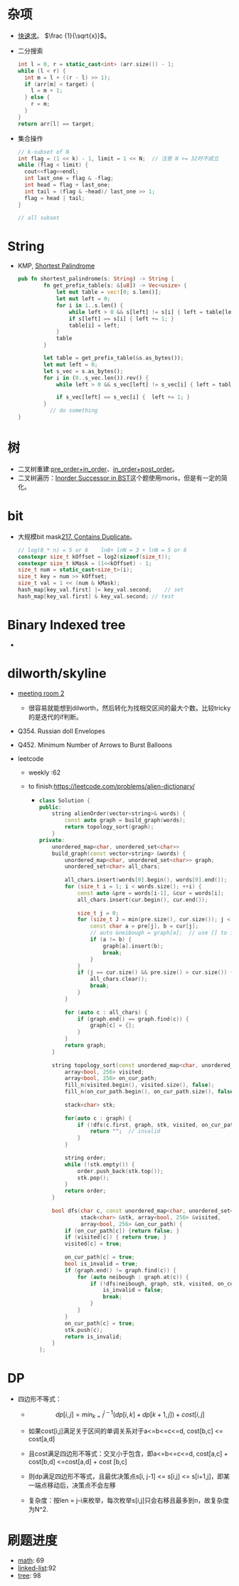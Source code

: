 # 杂项

* [快速求](https://en.wikipedia.org/wiki/Fast_inverse_square_root)。 $\frac {1}{\sqrt{x}}$。

* 二分搜索

  ```C++
  int l = 0, r = static_cast<int> (arr.size()) - 1;
  while (l < r) {
    int m = l + ((r - l) >> 1);
    if (arr[m] < target) {
      l = m + 1;
    } else {
      r = m;
    }
  }
  return arr[l] == target;
  ```

* 集合操作

  ```c++
  // k-subset of N
  int flag = (1 << k) - 1, limit = 1 << N;	// 注意 N >= 32时不成立
  while (flag < limit) {
    cout<<flag<<endl;
    int last_one = flag & -flag;
    int head = flag + last_one;
    int tail = (flag & ~head)/ last_one >> 1;
    flag = head | tail;
  }
  
  // all subset
  ```



# String

* KMP, [Shortest Palindrome](https://leetcode.com/problems/shortest-palindrome/submissions/)

  ```rust
  pub fn shortest_palindrome(s: String) -> String {
          fn get_prefix_table(s: &[u8]) -> Vec<usize> {
              let mut table = vec![0; s.len()];
              let mut left = 0;
              for i in 1..s.len() {
                  while left > 0 && s[left] != s[i] { left = table[left - 1]; }
                  if s[left] == s[i] { left += 1; }
                  table[i] = left;
              }
              table
          }
  
          let table = get_prefix_table(&s.as_bytes());
          let mut left = 0;
          let s_vec = s.as_bytes();
          for i in (0..s_vec.len()).rev() {
              while left > 0 && s_vec[left] != s_vec[i] { left = table[left - 1]; }
  
              if s_vec[left] == s_vec[i] {  left += 1; }
          }
    		// do something
  }
  ```
  
  


# 树

* 二叉树重建:[pre_order+in_order](https://leetcode.com/problems/construct-binary-tree-from-inorder-and-postorder-traversal/)、[in_order+post_order](https://leetcode.com/problems/construct-binary-tree-from-preorder-and-inorder-traversal/)。
* 二叉树遍历：[Inorder Successor in BST](https://leetcode.com/problems/inorder-successor-in-bst/)这个题使用moris，但是有一定的简化。



# bit

* 大规模bit mask[217. Contains Duplicate](https://leetcode.com/problems/contains-duplicate/)。

  ```c++
  // log(8 * n) = 5 or 6    ln8+ lnN = 3 + lnN = 5 or 6
  constexpr size_t kOffset = log2(sizeof(size_t));
  constexpr size_t kMask = (1<<kOffset) - 1;
  size_t num = static_cast<size_t>(i);
  size_t key = num >> kOffset;
  size_t val = 1 << (num & kMask);
  hash_map[key_val.first] |= key_val.second;	// set
  hash_map[key_val.first] & key_val.second;	// test
  ```



# Binary Indexed tree

* 


# dilworth/skyline

* [meeting room 2](https://leetcode.com/problems/meeting-rooms-ii/)
  * 很容易就能想到dilworth，然后转化为找相交区间的最大个数。比较tricky的是迭代的if判断。
* Q354. Russian doll  Envelopes
* Q452. Minimum Number of Arrows to Burst Balloons







* leetcode

  * weekly :62

  * to finish:https://leetcode.com/problems/alien-dictionary/

    * ```c++
      class Solution {
      public:
          string alienOrder(vector<string>& words) {
              const auto graph = build_graph(words);
              return topology_sort(graph);
          }
      private:
          unordered_map<char, unordered_set<char>>
          build_graph(const vector<string> &words) {
              unordered_map<char, unordered_set<char>> graph;
              unordered_set<char> all_chars;
              
              all_chars.insert(words[0].begin(), words[0].end());
              for (size_t i = 1; i < words.size(); ++i) {
                  const auto &pre = words[i-1], &cur = words[i];
                  all_chars.insert(cur.begin(), cur.end());
                  
                  size_t j = 0;
                  for (size_t J = min(pre.size(), cur.size()); j < J; ++j) {
                      const char a = pre[j], b = cur[j];
                      // auto &neibough = graph[a];  // use [] to initial a empty element
                      if (a != b) {
                          graph[a].insert(b);
                          break;
                      }
                  }
                  if (j == cur.size() && pre.size() > cur.size()) {   // "abc" vs "ab"
                      all_chars.clear();
                      break;
                  }
              }
              
              for (auto c : all_chars) {
                  if (graph.end() == graph.find(c)) {
                      graph[c] = {};
                  }
              }
              return graph;
          }
          
          string topology_sort(const unordered_map<char, unordered_set<char>> &graph) {
              array<bool, 256> visited;
              array<bool, 256> on_cur_path;
              fill_n(visited.begin(), visited.size(), false);
              fill_n(on_cur_path.begin(), on_cur_path.size(), false);
              
              stack<char> stk;
              
              for(auto c : graph) {
                  if (!dfs(c.first, graph, stk, visited, on_cur_path)) {
                      return "";  // invalid
                  }
              }
              
              string order;
              while (!stk.empty()) {
                  order.push_back(stk.top());
                  stk.pop();
              }
              return order;
          }
          
          bool dfs(char c, const unordered_map<char, unordered_set<char>> &graph,
                   stack<char> &stk, array<bool, 256> &visited,
                   array<bool, 256> &on_cur_path) {
              if (on_cur_path[c]) {return false; }
              if (visited[c]) { return true; }
              visited[c] = true;
              
              on_cur_path[c] = true;
              bool is_invalid = true;
              if (graph.end() != graph.find(c)) {
                  for (auto neibough : graph.at(c)) {
                      if (!dfs(neibough, graph, stk, visited, on_cur_path)) {
                          is_invalid = false;
                          break;
                      }
                  }
              }
              on_cur_path[c] = true;
              stk.push(c);
              return is_invalid;
          }
      };
      
      ```

# DP

* 四边形不等式：

  * $$
    dp[i,j] = min_{k=i}^{j-1}(dp[i, k]+dp[k+1,j]) + cost[i,j]
    $$

  * 如果cost[i,j]满足关于区间的单调关系对于a<=b<=c<=d, cost[b,c] <= cost[a,d]

  * 且cost满足四边形不等式：交叉小于包含，即a<=b<=c<=d, cost[a,c] + cost[b,d] <=cost[a,d] + cost [b,c]

  * 则dp满足四边形不等式，且最优决策点s[i, j-1] <= s[i,j] <= s[i+1,j]，即某一端点移动后，决策点不会左移

  * 复杂度：按len = j-i来枚举，每次枚举s[i,j]只会右移且最多到n，故复杂度为N^2.




# 刷题进度

* [math](https://leetcode.com/tag/math/): 69
* [linked-list](https://leetcode.com/tag/linked-list/):92
* [tree](https://leetcode.com/tag/tree/): 98

